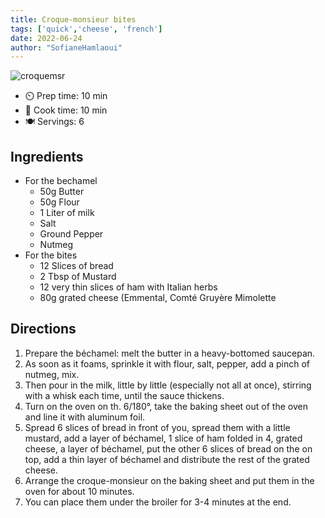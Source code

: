 ```yaml
---
title: Croque-monsieur bites
tags: ['quick','cheese', 'french']
date: 2022-06-24
author: "SofianeHamlaoui"
---
```


![croquemsr](/pix/croque-monsieur.webp)

- ⏲️ Prep time: 10 min
- 🍳 Cook time: 10 min
- 🍽️ Servings: 6

## Ingredients

- For the bechamel
  - 50g Butter
  - 50g Flour
  - 1 Liter of milk
  - Salt
  - Ground Pepper
  - Nutmeg
- For the bites
  - 12 Slices of bread
  - 2 Tbsp of Mustard
  - 12 very thin slices of ham with Italian herbs
  - 80g grated cheese (Emmental, Comté Gruyère Mimolette

## Directions

1. Prepare the béchamel: melt the butter in a heavy-bottomed saucepan.
2. As soon as it foams, sprinkle it with flour, salt, pepper, add a pinch of nutmeg, mix.
3. Then pour in the milk, little by little (especially not all at once), stirring with a whisk each time, until the sauce thickens.
4. Turn on the oven on th. 6/180°, take the baking sheet out of the oven and line it with aluminum foil.
5. Spread 6 slices of bread in front of you, spread them with a little mustard, add a layer of béchamel, 1 slice of ham folded in 4, grated cheese, a layer of béchamel, put the other 6 slices of bread on the on top, add a thin layer of béchamel and distribute the rest of the grated cheese.
6. Arrange the croque-monsieur on the baking sheet and put them in the oven for about 10 minutes.
7. You can place them under the broiler for 3-4 minutes at the end.
